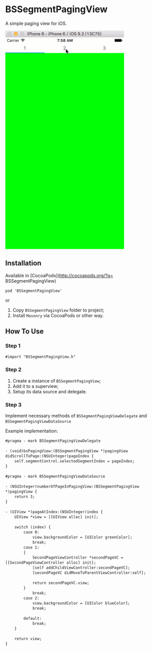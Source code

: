 # BSSegmentPagingView

A simple paging view for iOS.

![Demo Gif](Preview/preview.gif)

## Installation

Available in [CocoaPods](http://cocoapods.org/?q= BSSegmentPagingView)

```
pod 'BSSegmentPagingView'
```

or 

1. Copy `BSSegmentPagingView` folder to project;
2. Install `Masonry` via CocoaPods or other way.

## How To Use

### Step 1

```
#import "BSSegmentPagingView.h"
```

### Step 2

1. Create a instance of `BSSegmentPagingView`;
2. Add it to a superview;
3. Setup its data source and delegate.

### Step 3

Implement necessary methods of `BSSegmentPagingViewDelegate` and `BSSegmentPagingViewDataSource`

Example implementation:

```
#pragma - mark BSSegmentPagingViewDelegate

- (void)bsPagingView:(BSSegmentPagingView *)pagingView didScrollToPage:(NSUInteger)pageIndex {
    self.segmentControl.selectedSegmentIndex = pageIndex;
}

#pragma - mark BSSegmentPagingViewDataSource

- (NSUInteger)numberOfPageInPagingView:(BSSegmentPagingView *)pagingView {
    return 3;
}

- (UIView *)pageAtIndex:(NSUInteger)index {
    UIView *view = [[UIView alloc] init];
    
    switch (index) {
        case 0:
            view.backgroundColor = [UIColor greenColor];
            break;
        case 1:
        {
            SecondPageViewController *secondPageVC = [[SecondPageViewController alloc] init];
            [self addChildViewController:secondPageVC];
            [secondPageVC didMoveToParentViewController:self];
            
            return secondPageVC.view;
        }
            break;
        case 2:
            view.backgroundColor = [UIColor blueColor];
            break;
            
        default:
            break;
    }
    
    return view;
}
```